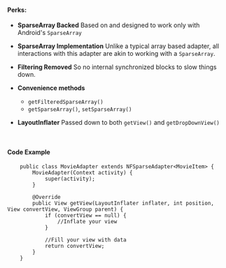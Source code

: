 #### Perks:

- **SparseArray Backed** Based on and designed to work only with Android's `SparseArray`
- **SparseArray Implementation** Unlike a typical array based adapter, all interactions with this adapter are akin to working with a `SparseArray`.
- **Filtering Removed** So no internal synchronized blocks to slow things down.
- **Convenience methods**
  - `getFilteredSparseArray()`
  - `getSparseArray()`, `setSparseArray()`
- **LayoutInflater** Passed down to both `getView()` and `getDropDownView()`

    <br/>

#### Code Example

        public class MovieAdapter extends NFSparseAdapter<MovieItem> {
            MovieAdapter(Context activity) {
                super(activity);
            }

            @Override
            public View getView(LayoutInflater inflater, int position, View convertView, ViewGroup parent) {
                if (convertView == null) {
                    //Inflate your view
                }

                //Fill your view with data
                return convertView;
            }
        }
